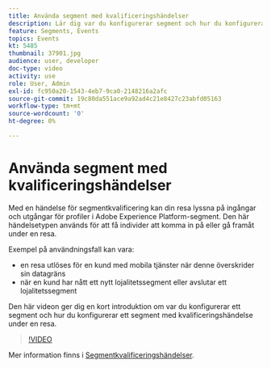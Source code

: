 ```yaml
---
title: Använda segment med kvalificeringshändelser
description: Lär dig var du konfigurerar segment och hur du konfigurerar en segmentkvalificeringshändelse under en resa.
feature: Segments, Events
topics: Events
kt: 5485
thumbnail: 37901.jpg
audience: user, developer
doc-type: video
activity: use
role: User, Admin
exl-id: fc950a20-1543-4eb7-9ca0-2148216a2afc
source-git-commit: 19c80da551ace9a92ad4c21e8427c23abfd05163
workflow-type: tm+mt
source-wordcount: '0'
ht-degree: 0%

---
```


# Använda segment med kvalificeringshändelser

Med en händelse för segmentkvalificering kan din resa lyssna på ingångar och utgångar för profiler i Adobe Experience Platform-segment. Den här händelsetypen används för att få individer att komma in på eller gå framåt under en resa.

Exempel på användningsfall kan vara:

* en resa utlöses för en kund med mobila tjänster när denne överskrider sin datagräns
* när en kund har nått ett nytt lojalitetssegment eller avslutar ett lojalitetssegment

Den här videon ger dig en kort introduktion om var du konfigurerar ett segment och hur du konfigurerar ett segment med kvalificeringshändelse under en resa.

>[!VIDEO](https://video.tv.adobe.com/v/37901?quality=12)

Mer information finns i [Segmentkvalificeringshändelser](https://experienceleague.adobe.com/docs/journeys/using/building-journeys/about-journey-building/events-activities/segment-qualification-events.html?lang=en).
